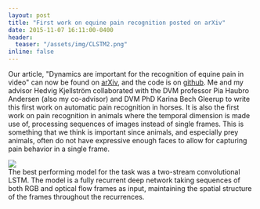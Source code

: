 ```yaml
---
layout: post
title: "First work on equine pain recognition posted on arXiv"
date: 2015-11-07 16:11:00-0400
header:
  teaser: "/assets/img/CLSTM2.png"
inline: false
---
```


Our article, "Dynamics are important for the recognition of equine pain in video" can now be found on [arXiv](https://arxiv.org/abs/1901.02106), and the code is on [github](https://github.com/sofiabroome/painface-recognition). Me and my advisor Hedvig Kjellström collaborated with the DVM professor Pia Haubro Andersen (also my co-advisor) and DVM PhD Karina Bech Gleerup to write this first work on automatic pain recognition in horses. It is also the first work on pain recognition in animals where the temporal dimension is made use of, processing sequences of images instead of single frames. This is something that we think is important since animals, and especially prey animals, often do not have expressive enough faces to allow for capturing pain behavior in a single frame.

<div class="img_row">
	<img class="col three" src="{{ site.baseurl }}/assets/img/CLSTM2.png">
</div>
<div class="col three caption">
    The best performing model for the task was a two-stream convolutional LSTM. The model is a fully recurrent deep network taking sequences of both RGB and optical flow frames as input, maintaining the spatial structure of the frames throughout the recurrences.
</div>

